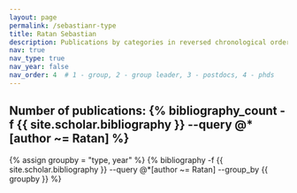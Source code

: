 ```yaml
---
layout: page
permalink: /sebastianr-type
title: Ratan Sebastian
description: Publications by categories in reversed chronological order. Generated by jekyll-scholar.
nav: true
nav_type: true
nav_year: false
nav_order: 4  # 1 - group, 2 - group leader, 3 - postdocs, 4 - phds
---
```


<!-- _pages/sebastianr-type.md -->
<div class="publications">

<h2>Number of publications: {% bibliography_count -f {{ site.scholar.bibliography }} --query @*[author ~= Ratan] %}</h2>
{% assign groupby = "type, year" %}
{% bibliography -f {{ site.scholar.bibliography }} --query @*[author ~= Ratan] --group_by {{ groupby }} %}

</div>
